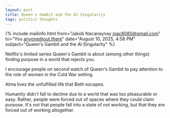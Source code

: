 ```yaml
---
layout: post
title: Queen's Gambit and the AI Singularity
tags: politics thoughts
---
```


{% include mailinfo.html from="Jakob Nacanaynay <jnac8080@gmail.com>" to="You <anyone@out.there>" date="August 10, 2025, 4:58 PM" subject="Queen's Gambit and the AI Singularity" %}

Netflix's limited series Queen's Gambit is about (among other things) finding purpose in a world that rejects you.

I encourage people on second watch of Queen's Gambit to pay attention to the role of women in the Cold War setting.

Alma lives the unfulfilled life that Beth escapes.

Humanity didn't fall to decline due to a world that was too pleasurable or easy. Rather, people were forced out of spaces where they could claim purpose. It's not that people fall into a state of not working, but that they are forced out of working altogether.
